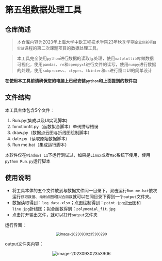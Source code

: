 # 第五组数据处理工具

## 仓库简述

> 本仓库内容为2023年上海大学中欧工程技术学院23年秋季学期`企业创新项目实战`课程的第二次课题项目的数据处理工具。

> 本工具完全使用`python`进行数据的读取与处理，使用`matplotlib`库做数据可视化，使用`pandas`、`re`和`openpyxl`进行文件的读写，使用`numpy`进行数据的处理，使用`subprocess`、`ctypes`、`tkinter`和`os`进行窗口UI的简单设计

**在使用本工具前请确保您的电脑上已经安装`python`和上面提到的软件包**

## 文件结构

本工具主体包含5个文件：

1. Run.py(集成以及UI实现脚本)
2. fonctionfit.py（函数拟合脚本）~~单词拼写错误~~
3. draw.py（数据点云图与折线图绘制脚本）
4. date.py（读取原始数据脚本）
5. Run me.bat（集成运行脚本）

本软件仅在`Windows 11`下运行测试过，如果是`Linux`或者`Mac`系统下使用，使用`python Run.py`运行脚本

## 使用说明

- 将工具本体的五个文件放到与数据文件同一目录下，双击运行`Run me.bat`依次运行`获取数据`、`绘制点图`和`拟合函数`就可以在同目录下得到一个`output`文件夹。
- 数据读取得到：`log_data.xlsx`；点图绘制得到：`point.jpg`点云图和`line.jpg`折线图；拟合函数得到：`polynomial_fit.jpg`
- 点击打开输出文件，就可以打开`output`文件夹

运行界面：
<div align=center><img src="https://mzee-imge.oss-cn-shanghai.aliyuncs.com/images/202309302353362.png" alt="image-20230930235300290" style="zoom:80%;" /></div>

output文件夹内容：
<div align=center><img src="https://mzee-imge.oss-cn-shanghai.aliyuncs.com/images/202309302353906.png" alt="image-202309302353906" style="zoom:100%;" /></div>


